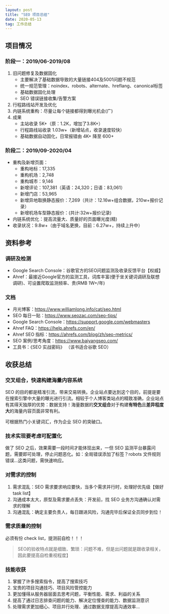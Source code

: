 ```yaml
---
layout: post
title: "SEO 项目总结"
date: 2020-05-13
tag: 工作总结
---
```

## 项目情况
### 阶段一：2019/06-2019/08
1. 旧问题修复及数据固化
    - 主要解决了基础数据导致的大量链接404及5001问题不规范
    - 统一规范管理：noindex、robots、alternate、hreflang、canonical标签
    - 基础数据固化处理    
    - SEO 错误链接收集/告警方案
2. 行程路线站开发及优化
3. 内链系统重构：尽量让每个链接都得到曝光机会(广)
4. 成果
    - 主站收录 5K+（原：1.2K，增加了3.8K+）
    - 行程路线站收录 1.03w+（新增站点，收录速度较快）
    - 基础数据自动固化，日常报错由 4K+ 降至 600+

### 阶段二：2019/09-2020/04
- 重构及新增页面：
    - 重构地标：17,335
    - 重构机场：2,748
    - 重构城市：9,146
    - 新增评论：107,381（英语：24,320；日语：83,061）
    - 新增门店：53,965
    - 新增异地取换静态报价：7,269（共计：12.16w+组合数据，210w+报价记录）
    - 新增机场车型静态报价：(共计:32w+报价记录)
- 内链系统优化：提高流量大、质量好的页面曝光度(精)
- 收录状况：9.8w+（由于域名更换，目前：6.27w+，持续上升中）

## 资料参考
### 调研及检测
- Google Search Console：谷歌官方的SEO问题监测及收录反馈平台【权威】
- Ahref：最接近Google官方的监测工具，词库丰富(便于坐关键词调研及联想调研)、可设置爬取监测频率、贵(RMB 1W+/年)

### 文档
- 月光博客：https://www.williamlong.info/cat/seo.html
- SEO 每日一贴：https://www.seozac.com/seo-tips/
- Google Search Console：https://support.google.com/webmasters
- Ahref FAQ：https://help.ahrefs.com/en/
- Ahref SEO 指标：https://ahrefs.com/blog/zh/seo-metrics/
- SEO 案例/思考角度：https://www.baiyangseo.com/
- 工具书：《SEO 实战密码》 （该书适合谷歌 SEO）

## 收获总结

### 交叉组合，快速构建海量内容系统
SEO 的目的都是精准引流，带来交易转换。企业站点要达到这个目的，前提是要在搜索引擎中大量的曝光进行引流。相较于个人博客类站点的精致准确，企业站点有其得天独厚的优势：数据支持！海量数据的**交叉组合**对于构建**有特色**且**差异程度大**的海量内容页面非常有利。

可根据热门小关键词汇，作为企业 SEO 的突破口。

### 技术实现要考虑可配置化
做了 SEO 之后，效果需要一段时间才能体现出来，一但 SEO 监测平台暴露问题，需要即可处理，停止问题恶化。如：全局错误添加了标签？robots 文件规则错误...这类问题，需快速响应。

### 对需求的控制
1. 需求混乱：SEO 需求要求响应要快，当多个需求并行时，处理好优先级【做好 task list】
2. 沟通成本太大，原型及需求要点丢失：开发前，找 SEO 业务方沟通确认对需求的理解
3. 沟通混乱：确定主要负责人，每日跟进风险，沟通完毕后保证全员同步到位！

### 需求质量的控制
必须有份 check list，提测前自检！！！

> SEO的验收特点就是细致、繁琐：问题不难，但是出问题就是跟收录相关，因此要提高自检重视程度】

### 技能收获
1. 掌握了许多搜索指令，提高了搜索技巧
2. 宝贵的项目沟通技巧、项目风险管控能力
3. 更加懂得从服务器层面去思考问题，平衡性能、需求、利益的关系
4. 提高了通过日志排查问题的能力、解决定位慢查的能力、数据监测意识
5. 处理需求更加细心、项目并行处理、通过数据支撑提高沟通效率...
